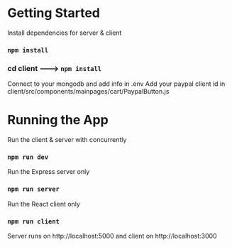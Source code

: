# Getting Started
 Install dependencies for server & client
### `npm install`
### cd client ---> `npm install`
Connect to your mongodb and add info in .env
Add your paypal client id in client/src/components/mainpages/cart/PaypalButton.js

# Running the App
Run the client & server with concurrently
### `npm run dev`
Run the Express server only
### `npm run server`
Run the React client only
### `npm run client`

 Server runs on http://localhost:5000 and client on http://localhost:3000
